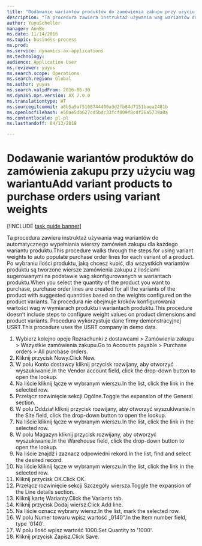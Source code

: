 ```yaml
--- 
title: "Dodawanie wariantów produktów do zamówienia zakupu przy użyciu wag wariantu"
description: "Ta procedura zawiera instruktaż używania wag wariantów do automatycznego wypełniania wierszy zamówień zakupu dla każdego wariantu produktu."
author: YuyuScheller
manager: AnnBe
ms.date: 11/14/2016
ms.topic: business-process
ms.prod: 
ms.service: dynamics-ax-applications
ms.technology: 
audience: Application User
ms.reviewer: yuyus
ms.search.scope: Operations
ms.search.region: Global
ms.author: yuyus
ms.search.validFrom: 2016-06-30
ms.dyn365.ops.version: AX 7.0.0
ms.translationtype: HT
ms.sourcegitcommit: a8b5a5af5108744406a3d2fb84d7151baea2481b
ms.openlocfilehash: e50ae5db627cd5bdc33fcf809f8cdf26a5739a0a
ms.contentlocale: pl-pl
ms.lasthandoff: 04/13/2018

---
```

# <a name="add-variant-products-to-purchase-orders-using-variant-weights"></a><span data-ttu-id="5035f-103">Dodawanie wariantów produktów do zamówienia zakupu przy użyciu wag wariantu</span><span class="sxs-lookup"><span data-stu-id="5035f-103">Add variant products to purchase orders using variant weights</span></span>

[!INCLUDE [task guide banner](../../includes/task-guide-banner.md)]

<span data-ttu-id="5035f-104">Ta procedura zawiera instruktaż używania wag wariantów do automatycznego wypełniania wierszy zamówień zakupu dla każdego wariantu produktu.</span><span class="sxs-lookup"><span data-stu-id="5035f-104">This procedure walks through the steps for using variant weights to auto populate purchase order lines for each variant of a product.</span></span> <span data-ttu-id="5035f-105">Po wybraniu ilości produktu, jaką chcesz kupić, dla wszystkich wariantów produktu są tworzone wiersze zamówienia zakupu z ilościami sugerowanymi na podstawie wag skonfigurowanych w wariantach produktu.</span><span class="sxs-lookup"><span data-stu-id="5035f-105">When you select the quantity of the product you want to purchase, purchase order lines are created for all the variants of the product with suggested quantities based on the weights configured on the product variants.</span></span> <span data-ttu-id="5035f-106">Ta procedura nie obejmuje kroków konfigurowania wartości wag w wymiarach produktu i wariantach produktu.</span><span class="sxs-lookup"><span data-stu-id="5035f-106">This procedure doesn’t include steps to configure weight values on product dimensions and product variants.</span></span> <span data-ttu-id="5035f-107">Procedura wykorzystuje dane firmy demonstracyjnej USRT.</span><span class="sxs-lookup"><span data-stu-id="5035f-107">This procedure uses the USRT company in demo data.</span></span>

1. <span data-ttu-id="5035f-108">Wybierz kolejno opcje Rozrachunki z dostawcami > Zamówienia zakupu > Wszystkie zamówienia zakupu.</span><span class="sxs-lookup"><span data-stu-id="5035f-108">Go to Accounts payable > Purchase orders > All purchase orders.</span></span>
2. <span data-ttu-id="5035f-109">Kliknij przycisk Nowy.</span><span class="sxs-lookup"><span data-stu-id="5035f-109">Click New.</span></span>
3. <span data-ttu-id="5035f-110">W polu Konto dostawcy kliknij przycisk rozwijany, aby otworzyć wyszukiwanie.</span><span class="sxs-lookup"><span data-stu-id="5035f-110">In the Vendor account field, click the drop-down button to open the lookup.</span></span>
4. <span data-ttu-id="5035f-111">Na liście kliknij łącze w wybranym wierszu.</span><span class="sxs-lookup"><span data-stu-id="5035f-111">In the list, click the link in the selected row.</span></span>
5. <span data-ttu-id="5035f-112">Przełącz rozwinięcie sekcji Ogólne.</span><span class="sxs-lookup"><span data-stu-id="5035f-112">Toggle the expansion of the General section.</span></span>
6. <span data-ttu-id="5035f-113">W polu Oddział kliknij przycisk rozwijany, aby otworzyć wyszukiwanie.</span><span class="sxs-lookup"><span data-stu-id="5035f-113">In the Site field, click the drop-down button to open the lookup.</span></span>
7. <span data-ttu-id="5035f-114">Na liście kliknij łącze w wybranym wierszu.</span><span class="sxs-lookup"><span data-stu-id="5035f-114">In the list, click the link in the selected row.</span></span>
8. <span data-ttu-id="5035f-115">W polu Magazyn kliknij przycisk rozwijany, aby otworzyć wyszukiwanie.</span><span class="sxs-lookup"><span data-stu-id="5035f-115">In the Warehouse field, click the drop-down button to open the lookup.</span></span>
9. <span data-ttu-id="5035f-116">Na liście znajdź i zaznacz odpowiedni rekord.</span><span class="sxs-lookup"><span data-stu-id="5035f-116">In the list, find and select the desired record.</span></span>
10. <span data-ttu-id="5035f-117">Na liście kliknij łącze w wybranym wierszu.</span><span class="sxs-lookup"><span data-stu-id="5035f-117">In the list, click the link in the selected row.</span></span>
11. <span data-ttu-id="5035f-118">Kliknij przycisk OK.</span><span class="sxs-lookup"><span data-stu-id="5035f-118">Click OK.</span></span>
12. <span data-ttu-id="5035f-119">Przełącz rozwinięcie sekcji Szczegóły wiersza.</span><span class="sxs-lookup"><span data-stu-id="5035f-119">Toggle the expansion of the Line details section.</span></span>
13. <span data-ttu-id="5035f-120">Kliknij kartę Warianty.</span><span class="sxs-lookup"><span data-stu-id="5035f-120">Click the Variants tab.</span></span>
14. <span data-ttu-id="5035f-121">Kliknij przycisk Dodaj wiersz.</span><span class="sxs-lookup"><span data-stu-id="5035f-121">Click Add line.</span></span>
15. <span data-ttu-id="5035f-122">Na liście oznacz wybrany wiersz.</span><span class="sxs-lookup"><span data-stu-id="5035f-122">In the list, mark the selected row.</span></span>
16. <span data-ttu-id="5035f-123">W polu Numer towaru wpisz wartość „0140”.</span><span class="sxs-lookup"><span data-stu-id="5035f-123">In the Item number field, type '0140'.</span></span>
17. <span data-ttu-id="5035f-124">W polu Ilość wpisz wartość 1000.</span><span class="sxs-lookup"><span data-stu-id="5035f-124">Set Quantity to '1000'.</span></span>
18. <span data-ttu-id="5035f-125">Kliknij przycisk Zapisz.</span><span class="sxs-lookup"><span data-stu-id="5035f-125">Click Save.</span></span>


